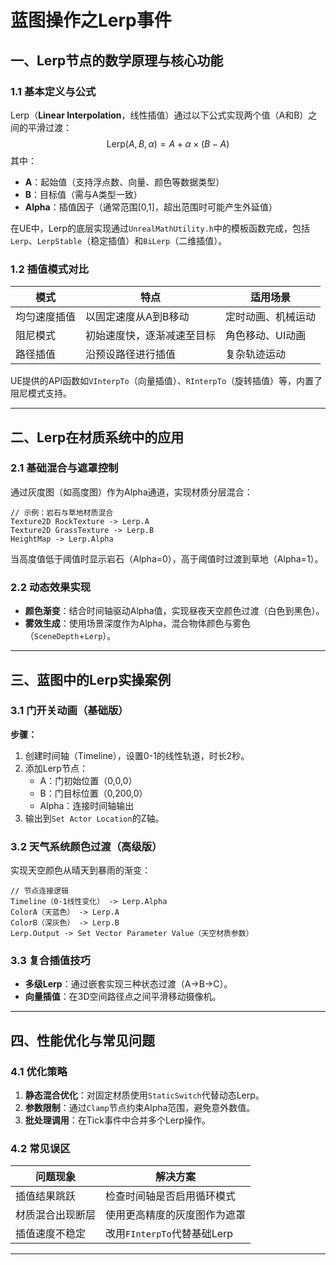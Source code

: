 # 蓝图操作之Lerp事件

## 一、Lerp节点的数学原理与核心功能
### 1.1 基本定义与公式
Lerp（**Linear Interpolation**，线性插值）通过以下公式实现两个值（A和B）之间的平滑过渡：
$$ \text{Lerp}(A, B, \alpha) = A + \alpha \times (B - A) $$
其中：
- **A**：起始值（支持浮点数、向量、颜色等数据类型）
- **B**：目标值（需与A类型一致）
- **Alpha**：插值因子（通常范围[0,1]，超出范围时可能产生外延值）

在UE中，Lerp的底层实现通过`UnrealMathUtility.h`中的模板函数完成，包括`Lerp`、`LerpStable`（稳定插值）和`BiLerp`（二维插值）。

### 1.2 插值模式对比
| 模式          | 特点                            | 适用场景           |
|---------------|---------------------------------|-------------------|
| 均匀速度插值   | 以固定速度从A到B移动            | 定时动画、机械运动 |
| 阻尼模式       | 初始速度快，逐渐减速至目标      | 角色移动、UI动画  |
| 路径插值       | 沿预设路径进行插值              | 复杂轨迹运动      |

UE提供的API函数如`VInterpTo`（向量插值）、`RInterpTo`（旋转插值）等，内置了阻尼模式支持。

---

## 二、Lerp在材质系统中的应用
### 2.1 基础混合与遮罩控制
通过灰度图（如高度图）作为Alpha通道，实现材质分层混合：
```
// 示例：岩石与草地材质混合
Texture2D RockTexture -> Lerp.A
Texture2D GrassTexture -> Lerp.B
HeightMap -> Lerp.Alpha
```
当高度值低于阈值时显示岩石（Alpha=0），高于阈值时过渡到草地（Alpha=1）。

### 2.2 动态效果实现
- **颜色渐变**：结合时间轴驱动Alpha值，实现昼夜天空颜色过渡（白色到黑色）。
- **雾效生成**：使用场景深度作为Alpha，混合物体颜色与雾色（`SceneDepth`+`Lerp`）。

---

## 三、蓝图中的Lerp实操案例
### 3.1 门开关动画（基础版）
**步骤：**
1. 创建时间轴（Timeline），设置0-1的线性轨道，时长2秒。
2. 添加Lerp节点：
   - A：门初始位置（0,0,0）
   - B：门目标位置（0,200,0）
   - Alpha：连接时间轴输出
3. 输出到`Set Actor Location`的Z轴。

<!-- ![门开关蓝图示意图](假设图片链接) -->

### 3.2 天气系统颜色过渡（高级版）
实现天空颜色从晴天到暴雨的渐变：
```
// 节点连接逻辑
Timeline（0-1线性变化） -> Lerp.Alpha
ColorA（天蓝色） -> Lerp.A
ColorB（深灰色） -> Lerp.B
Lerp.Output -> Set Vector Parameter Value（天空材质参数）
```

### 3.3 复合插值技巧
- **多级Lerp**：通过嵌套实现三种状态过渡（A→B→C）。
- **向量插值**：在3D空间路径点之间平滑移动摄像机。

---

## 四、性能优化与常见问题
### 4.1 优化策略
1. **静态混合优化**：对固定材质使用`StaticSwitch`代替动态Lerp。
2. **参数限制**：通过`Clamp`节点约束Alpha范围，避免意外数值。
3. **批处理调用**：在Tick事件中合并多个Lerp操作。

### 4.2 常见误区
| 问题现象                | 解决方案                     |
|-------------------------|------------------------------|
| 插值结果跳跃            | 检查时间轴是否启用循环模式   |
| 材质混合出现断层        | 使用更高精度的灰度图作为遮罩 |
| 插值速度不稳定          | 改用`FInterpTo`代替基础Lerp |

---
